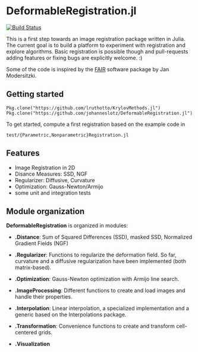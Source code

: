 # DeformableRegistration.jl

[![Build Status](https://travis-ci.org/johanneslotz/DeformableRegistration.jl.svg?branch=master)](https://travis-ci.org/johanneslotz/DeformableRegistration.jl)


This is a first step towards an image registration package written in Julia. The current goal is to build a platform to experiment with registration and explore algorithms. Basic registration is possible though and pull-requests adding features or fixing bugs are explicitly welcome. :)

Some of the code is inspired by the [FAIR](http://www.mic.uni-luebeck.de/de/people/jan-modersitzki/software/fair.html)  software package by Jan Modersitzki.

## Getting started

```
Pkg.clone("https://github.com/lruthotto/KrylovMethods.jl")
Pkg.clone("https://github.com/johanneslotz/DeformableRegistration.jl")
```

To get started, compute a first registration based on the example code in

```
test/{Parametric,Nonparametric}Registration.jl
```

## Features

- Image Registration in 2D
- Disance Measures: SSD, NGF
- Regularizer: Diffusive, Curvature
- Optimization: Gauss-Newton/Armijo
- some unit and integration tests

## Module organization

**DeformableRegistration** is organized in modules:

* **.Distance**: Sum of Squared Differences (SSD), masked SSD, Normalized Gradient Fields (NGF)

* **.Regularizer**: Functions to regularize the deformation field. So far, curvature and a diffusive regularization have been implemented (both matrix-based).

* **.Optimization**: Gauss-Newton optimization with Armijo line search.

* **.ImageProcessing**: Different functions to create and load images and handle their properties.

* **.Interpolation**: Linear interpolation, a specialized implementation and a generic based on the Interpolations package.

* **.Transformation**: Convenience functions to create and transform cell-centered grids.

* **.Visualization**
